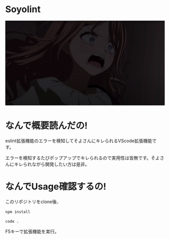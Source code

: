 # Soyolint

![soyo](./images/soyo.png)

# なんで概要読んだの!
eslint拡張機能のエラーを検知してそよさんにキレられるVScode拡張機能です。

エラーを検知するたびポップアップでキレられるので実用性は皆無です。そよさんにキレられながら開発したい方は是非。
# なんでUsage確認するの!
このリポジトリをclone後、
```
npm install
```
```
code .
```
F5キーで拡張機能を実行。

